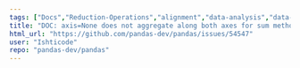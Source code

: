 ```yaml
---
tags: ["Docs","Reduction-Operations","alignment","data-analysis","data-science","flexible","pandas","python"]
title: "DOC: axis=None does not aggregate along both axes for sum method"
html_url: "https://github.com/pandas-dev/pandas/issues/54547"
user: "Ishticode"
repo: "pandas-dev/pandas"
---
```


